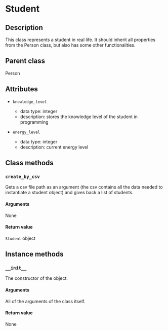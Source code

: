# Student

## Description
This class represents a student in real life. It should inherit all properties from the Person class, but also has some other functionalities.

## Parent class
Person

## Attributes

* ```knowledge_level```
  * data type: integer
  * description: stores the knowledge level of the student in programming


* ```energy_level```
  * data type: integer
  * description: current energy level

## Class methods

### ```create_by_csv```

Gets a csv file path as an argument (the csv contains all the data needed to instantiate a student object) and gives back a list of students.

#### Arguments
None

#### Return value

```Student``` object

## Instance methods

### ```__init__```
The constructor of the object.

#### Arguments

All of the arguments of the class itself.

#### Return value
None
